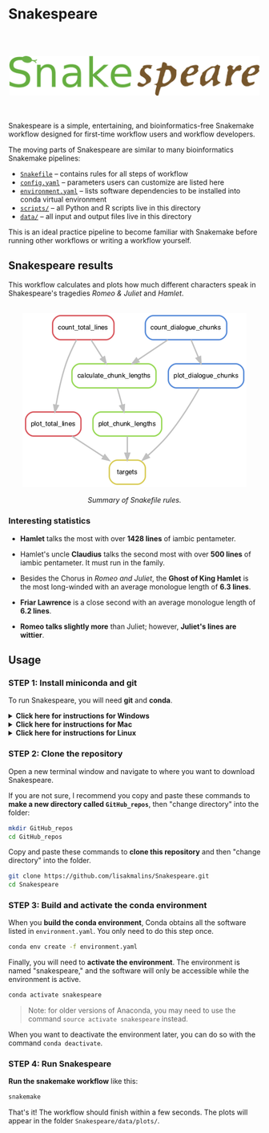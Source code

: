 # Snakespeare

<br /><br />
<div align="center">
  <img src="images/snakespeare_logo.png" alt="Snakespeare logo" width="500px" />
</div>
<br /><br />

Snakespeare is a simple, entertaining, and bioinformatics-free Snakemake workflow designed for first-time workflow users and workflow developers.

The moving parts of Snakespeare are similar to many bioinformatics Snakemake pipelines:
- [`Snakefile`](Snakefile) – contains rules for all steps of workflow
- [`config.yaml`](config.yaml) – parameters users can customize are listed here
- [`environment.yaml`](environment.yaml) – lists software dependencies to be installed into conda virtual environment
- [`scripts/`](scripts) – all Python and R scripts live in this directory
- [`data/`](data) – all input and output files live in this directory


This is an ideal practice pipeline to become familiar with Snakemake before running other workflows or writing a workflow yourself.

## Snakespeare results
This workflow calculates and plots how much different characters speak in Shakespeare's tragedies _Romeo & Juliet_ and _Hamlet_.

<br />
<div align="center">
  <img src="images/rulegraph.png" alt="Snakespeare rule graph" />
  <p><i>Summary of Snakefile rules.</i></p>
</div>


### Interesting statistics
- **Hamlet** talks the most with over **1428 lines** of iambic pentameter.

- Hamlet's uncle **Claudius** talks the second most with over **500 lines** of iambic pentameter. It must run in the family.

- Besides the Chorus in _Romeo and Juliet_, the **Ghost of King Hamlet** is the most long-winded with an average monologue length of **6.3 lines**.

- **Friar Lawrence** is a close second with an average monologue length of **6.2 lines**.

- **Romeo talks slightly more** than Juliet; however, **Juliet's lines are wittier**.


## Usage

### STEP 1: Install miniconda and git
To run Snakespeare, you will need __git__ and __conda__.

<details>
<summary><b>Click here for instructions for Windows</b></summary>

#### Windows users
<details>
<summary>Run Snakespeare via Anaconda prompt (recommended for new users)</summary>

##### Installing Miniconda3 for Windows
Head over to the Anaconda website and download a [Windows installer for Miniconda3](https://docs.conda.io/en/latest/miniconda.html#windows-installers). If you are not sure which to choose, pick the highest version of Python. You can check whether your system is 64-bit or 32-bit under __Settings__ > __About__ > __Device specifications__ > __System type__.

##### Open Anaconda Prompt
Now click the Start menu and search for "__Anaconda prompt__." This is a version of Windows command prompt that includes miniconda. You can continue to use Anaconda prompt as your terminal throughout this tutorial.

##### Installing Git for Windows
In Anaconda prompt, copy and paste the following to install git:
```sh
conda install git
```

That's it! Continue to STEP 2.
</details>

<details>
<summary>Run Snakespeare via WSL (advanced users)</summary>

If you are already using Windows Subsystem for Linux/the Ubuntu app, see [command-line instructions](command_line_install.md) for how to install miniconda and git in your Linux terminal.
</details>
<br />
</details>

<details>
<summary><b>Click here for instructions for Mac</b></summary>

#### Mac users
##### Installing Git for Mac
On your Mac, open Terminal. Type `git` and press Enter.
- If a bunch of text appears (these are the usage instructions for git), congratulations, you already have git installed! Skip to **Installing Miniconda for Mac**.
- If you see `git: command not found`, then you will need to get git for Mac. The easiest method is to [install Xcode](https://apps.apple.com/us/app/xcode/id497799835), which is a suite of developer tools provided by Apple.
- After installing Xcode, open a *new* terminal window and try typing `git` again. You should see the usage instructions now.
> If you still see `git: command not found`, please [let me know](https://github.com/lisakmalins/Snakespeare/issues/new) so I can help.

##### Installing Miniconda for Mac
- To get Miniconda for Mac, download an installer from the [Anaconda website](https://docs.conda.io/projects/conda/en/latest/user-guide/install/macos.html).
- If you are not sure which to choose, download the __Python 3.9 Miniconda3 MacOSX 64-bit pkg__.
- Run the installer that just downloaded, and follow the instructions to complete your installation of Miniconda.

Done! Make sure you close any terminal windows that you have open, then continue to STEP 2.

</details>

<details>
<summary><b>Click here for instructions for Linux</b></summary>

#### Linux users
Linux desktop users can install git and miniconda from the following websites:
- Download git: https://git-scm.com/downloads
- Download miniconda: https://docs.conda.io/projects/conda/en/latest/user-guide/install/linux.html

If you are running Snakespeare on a server without a graphical user interface, see [command-line instructions](server_install.md) for how to install miniconda and git from the terminal.
</details>

### STEP 2: Clone the repository
Open a new terminal window and navigate to where you want to download Snakespeare.

If you are not sure, I recommend you copy and paste these commands to __make a new directory called `GitHub_repos`__, then "change directory" into the folder:
```bash
mkdir GitHub_repos
cd GitHub_repos
```

Copy and paste these commands to __clone this repository__ and then "change directory" into the folder.
```bash
git clone https://github.com/lisakmalins/Snakespeare.git
cd Snakespeare
```

### STEP 3: Build and activate the conda environment
When you __build the conda environment__, Conda obtains all the software listed in `environment.yaml`. You only need to do this step once.

```bash
conda env create -f environment.yaml
```

Finally, you will need to __activate the environment__. The environment is named "snakespeare," and the software will only be accessible while the environment is active.
```bash
conda activate snakespeare
```
> Note: for older versions of Anaconda, you may need to use the command `source activate snakespeare` instead.

When you want to deactivate the environment later, you can do so with the command `conda deactivate`.

### STEP 4: Run Snakespeare
__Run the snakemake workflow__ like this:
```bash
snakemake
```

That's it! The workflow should finish within a few seconds. The plots will appear in the folder `Snakespeare/data/plots/`.
